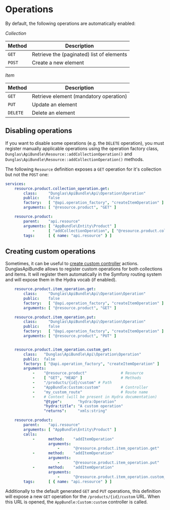 # Operations

By default, the following operations are automatically enabled:

*Collection*

| Method | Description                               |
|--------|-------------------------------------------|
| `GET`  | Retrieve the (paginated) list of elements |
| `POST` | Create a new element                      |

*Item*

| Method   | Description                               |
|----------|-------------------------------------------|
| `GET`    | Retrieve element (mandatory operation)    |
| `PUT`    | Update an element                         |
| `DELETE` | Delete an element                         |


## Disabling operations

If you want to disable some operations (e.g. the `DELETE` operation), you must register manually applicable operations using
the operation factory class, `Dunglas\ApiBundle\Resource::addCollectionOperation()` and `Dunglas\ApiBundle\Resource::addCollectionOperation()`
methods.

The following `Resource` definition exposes a `GET` operation for it's collection but not the `POST` one:

```yaml
services:
    resource.product.collection_operation.get:
        class:     "Dunglas\ApiBundle\Api\Operation\Operation"
        public:    false
        factory:   [ "@api.operation_factory", "createItemOperation" ]
        arguments: [ "@resource.product", "GET" ]

    resource.product:
        parent:    "api.resource"
        arguments: [ "AppBundle\Entity\Product" ]
            -      [ "addCollectionOperation", [ "@resource.product.collection_operation.get" ] ]
        tags:      [ { name: "api.resource" } ]
```

## Creating custom operations

Sometimes, it can be useful to [create custom controller](8-custom-controllers.md) actions. DunglasApiBundle allows to register custom operations
for both collections and items. It will register them automatically in the Symfony routing system and will expose them in
the Hydra vocab (if enabled).

```yaml
    resource.product.item_operation.get:
        class:     "Dunglas\ApiBundle\Api\Operation\Operation"
        public:    false
        factory:   [ "@api.operation_factory", "createItemOperation" ]
        arguments: [ "@resource.product", "GET" ]

    resource.product.item_operation.put:
        class:     "Dunglas\ApiBundle\Api\Operation\Operation"
        public:    false
        factory:   [ "@api.operation_factory", "createItemOperation" ]
        arguments: [ "@resource.product", "PUT" ]


    resource.product.item_operation.custom_get:
        class:   "Dunglas\ApiBundle\Api\Operation\Operation"
        public:  false
        factory: [ "@api.operation_factory", "createItemOperation" ]
        arguments:
            -    "@resource.product"               # Resource
            -    [ "GET", "HEAD" ]                 # Methods
            -    "/products/{id}/custom" # Path
            -    "AppBundle:Custom:custom"         # Controller
            -    "my_custom_route"                 # Route name
            -    # Context (will be present in Hydra documentation)
                 "@type":       "hydra:Operation"
                 "hydra:title": "A custom operation"
                 "returns":     "xmls:string"

    resource.product:
        parent:    "api.resource"
        arguments: [ "AppBundle\Entity\Product" ]
        calls:
            -      method:    "addItemOperation"
                   arguments:
                       -      "@resource.product.item_operation.get"
            -      method:    "addItemOperation"
                   arguments:
                       -      "@resource.product.item_operation.put"
            -      method:    "addItemOperation"
                   arguments:
                       -      "@resource.product.item_operation.custom_get"
        tags:      [ { name: "api.resource" } ]
```

Additionally to the default generated `GET` and `PUT` operations, this definition will expose a new `GET` operation for
the `/products/{id}/custom` URL. When this URL is opened, the `AppBundle:Custom:custom` controller is called.
